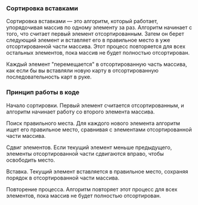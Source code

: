 ### Сортировка вставками

Сортировка вставками — это алгоритм, который работает, упорядочивая массив по одному элементу за раз. Алгоритм начинает с того, что считает первый элемент отсортированным. Затем он берет следующий элемент и вставляет его в правильное место в уже отсортированной части массива. Этот процесс повторяется для всех остальных элементов, пока массив не будет полностью отсортирован.

Каждый элемент "перемещается" в отсортированную часть массива, как если бы вы вставляли новую карту в отсортированную последовательность карт в руке.

### Принцип работы в коде

Начало сортировки.
Первый элемент считается отсортированным, и алгоритм начинает работу со второго элемента массива.

Поиск правильного места.
Для каждого нового элемента алгоритм ищет его правильное место, сравнивая с элементами отсортированной части массива.

Сдвиг элементов.
Если текущий элемент меньше предыдущего, элементы отсортированной части сдвигаются вправо, чтобы освободить место.

Вставка.
Текущий элемент вставляется в правильное место, сохраняя порядок в отсортированной части массива.

Повторение процесса.
Алгоритм повторяет этот процесс для всех элементов, пока массив не будет полностью отсортирован.

